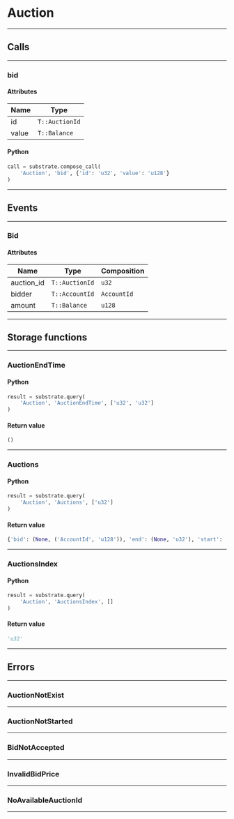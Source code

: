 
# Auction

---------
## Calls

---------
### bid
#### Attributes
| Name | Type |
| -------- | -------- | 
| id | `T::AuctionId` | 
| value | `T::Balance` | 

#### Python
```python
call = substrate.compose_call(
    'Auction', 'bid', {'id': 'u32', 'value': 'u128'}
)
```

---------
## Events

---------
### Bid
#### Attributes
| Name | Type | Composition
| -------- | -------- | -------- |
| auction_id | `T::AuctionId` | ```u32```
| bidder | `T::AccountId` | ```AccountId```
| amount | `T::Balance` | ```u128```

---------
## Storage functions

---------
### AuctionEndTime

#### Python
```python
result = substrate.query(
    'Auction', 'AuctionEndTime', ['u32', 'u32']
)
```

#### Return value
```python
()
```
---------
### Auctions

#### Python
```python
result = substrate.query(
    'Auction', 'Auctions', ['u32']
)
```

#### Return value
```python
{'bid': (None, ('AccountId', 'u128')), 'end': (None, 'u32'), 'start': 'u32'}
```
---------
### AuctionsIndex

#### Python
```python
result = substrate.query(
    'Auction', 'AuctionsIndex', []
)
```

#### Return value
```python
'u32'
```
---------
## Errors

---------
### AuctionNotExist

---------
### AuctionNotStarted

---------
### BidNotAccepted

---------
### InvalidBidPrice

---------
### NoAvailableAuctionId

---------